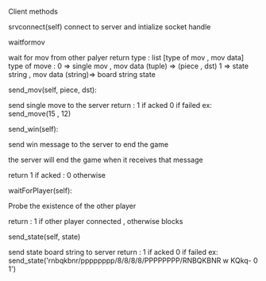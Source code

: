 Client methods

srvconnect(self)
connect to server and intialize socket handle


waitformov

wait for mov from other palyer
return type : list [type of mov , mov data]
type of move :
     0 => single mov   , mov data (tuple) => (piece , dst)
     1 => state string , mov data (string)=> board string state


send_mov(self, piece, dst):


 send single move to the server
 return  : 1 if acked  0 if failed
 ex: send_move(15 , 12)


send_win(self):

 send win message to the server to end the game
 
 the server will end the game when it receives that message
 
 return 1 if acked :  0 otherwise


waitForPlayer(self):

 Probe the existence of the other player
 
 return  : 1 if other player connected  , otherwise blocks


send_state(self, state)

 send state board string to server
 return  : 1 if acked  0 if failed
 ex: send_state('rnbqkbnr/pppppppp/8/8/8/8/PPPPPPPP/RNBQKBNR w KQkq- 0 1')

